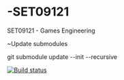 # -SET09121
 SET09121 - Games Engineering
 
 ~Update submodules

git submodule update --init --recursive

[![Build status](https://ci.appveyor.com/api/projects/status/bpl0guk0e33xi4as?svg=true)](https://ci.appveyor.com/project/ADM20/set09121)

